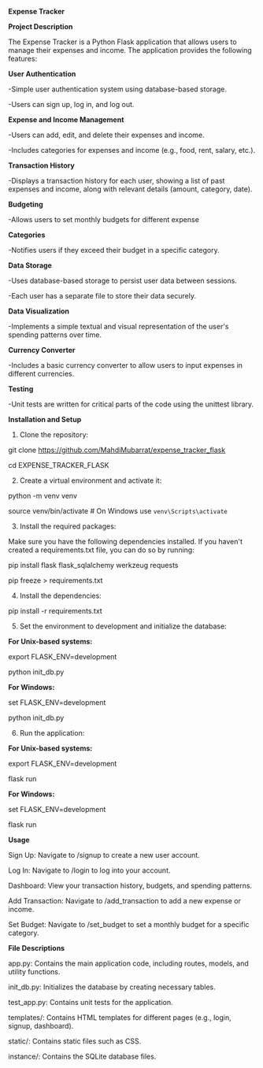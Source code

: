 **Expense Tracker**

**Project Description**

The Expense Tracker is a Python Flask application that allows users to manage their expenses and income. The application provides the following features:

**User Authentication**

-Simple user authentication system using database-based storage.

-Users can sign up, log in, and log out.

**Expense and Income Management**

-Users can add, edit, and delete their expenses and income.

-Includes categories for expenses and income (e.g., food, rent, salary, etc.).

**Transaction History**

-Displays a transaction history for each user, showing a list of past expenses and income, along with relevant details (amount, category, date).

**Budgeting**

-Allows users to set monthly budgets for different expense

**Categories**

-Notifies users if they exceed their budget in a specific category.

**Data Storage**

-Uses database-based storage to persist user data between sessions.

-Each user has a separate file to store their data securely.

**Data Visualization**

-Implements a simple textual and visual representation of the user's spending patterns over time.

**Currency Converter**

-Includes a basic currency converter to allow users to input expenses in different currencies.

**Testing**

-Unit tests are written for critical parts of the code using the unittest library.


**Installation and Setup**

1. Clone the repository:

git clone https://github.com/MahdiMubarrat/expense_tracker_flask

cd EXPENSE_TRACKER_FLASK

2. Create a virtual environment and activate it:

python -m venv venv

source venv/bin/activate  # On Windows use `venv\Scripts\activate`

3. Install the required packages:

Make sure you have the following dependencies installed. If you haven't created a requirements.txt file, you can do so by running:

pip install flask flask_sqlalchemy werkzeug requests

pip freeze > requirements.txt

4. Install the dependencies:

pip install -r requirements.txt

5. Set the environment to development and initialize the database:

**For Unix-based systems:**

export FLASK_ENV=development

python init_db.py

**For Windows:**

set FLASK_ENV=development

python init_db.py

6. Run the application:

**For Unix-based systems:**

export FLASK_ENV=development

flask run

**For Windows:**

set FLASK_ENV=development

flask run


**Usage**

Sign Up:
Navigate to /signup to create a new user account.

Log In:
Navigate to /login to log into your account.

Dashboard:
View your transaction history, budgets, and spending patterns.

Add Transaction:
Navigate to /add_transaction to add a new expense or income.

Set Budget:
Navigate to /set_budget to set a monthly budget for a specific category.

**File Descriptions**

app.py: Contains the main application code, including routes, models, and utility functions.

init_db.py: Initializes the database by creating necessary tables.

test_app.py: Contains unit tests for the application.

templates/: Contains HTML templates for different pages (e.g., login, signup, dashboard).

static/: Contains static files such as CSS.

instance/: Contains the SQLite database files.
